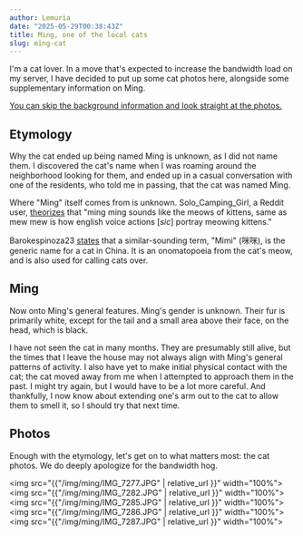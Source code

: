 ```yaml
---
author: Lemuria
date: "2025-05-29T00:38:43Z"
title: Ming, one of the local cats
slug: ming-cat
---
```


I'm a cat lover. In a move that's expected to increase the bandwidth load on my server, I have decided to put up some cat photos here, alongside some supplementary information on Ming.

[You can skip the background information and look straight at the photos.](#photos)

## Etymology

Why the cat ended up being named Ming is unknown, as I did not name them. I discovered the cat's name when I was roaming around the neighborhood looking for them, and ended up in a casual conversation with one of the residents, who told me in passing, that the cat was named Ming.

Where "Ming" itself comes from is unknown. Solo_Camping_Girl, a Reddit user, [theorizes](https://www.reddit.com/r/Philippines/comments/zt194w/comment/j1b4m7b/) that "ming ming sounds like the meows of kittens, same as mew mew is how english voice actions [*sic*] portray meowing kittens."

Barokespinoza23 [states](https://www.reddit.com/r/Philippines/comments/zt194w/comment/j1b5nse/) that a similar-sounding term,  "Mimi" (咪咪), is the generic name for a cat in China. It is an onomatopoeia from the cat's meow, and is also used for calling cats over.

## Ming

Now onto Ming's general features. Ming's gender is unknown. Their fur is primarily white, except for the tail and a small area above their face, on the head, which is black.

I have not seen the cat in many months. They are presumably still alive, but the times that I leave the house may not always align with Ming's general patterns of activity. I also have yet to make initial physical contact with the cat; the cat moved away from me when I attempted to approach them in the past. I might try again, but I would have to be a lot more careful. And thankfully, I now know about extending one's arm out to the cat to allow them to smell it, so I should try that next time.

## Photos

Enough with the etymology, let's get on to what matters most: the cat photos. We do deeply apologize for the bandwidth hog.

<img src="{{"/img/ming/IMG_7277.JPG" | relative_url }}" width="100%">
<img src="{{"/img/ming/IMG_7282.JPG" | relative_url }}" width="100%">
<img src="{{"/img/ming/IMG_7285.JPG" | relative_url }}" width="100%">
<img src="{{"/img/ming/IMG_7286.JPG" | relative_url }}" width="100%">
<img src="{{"/img/ming/IMG_7287.JPG" | relative_url }}" width="100%">
